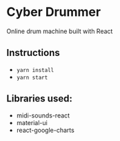 # Cyber Drummer

Online drum machine built with React


## Instructions
- `yarn install`
- `yarn start`

## Libraries used:
- midi-sounds-react
- material-ui
- react-google-charts
